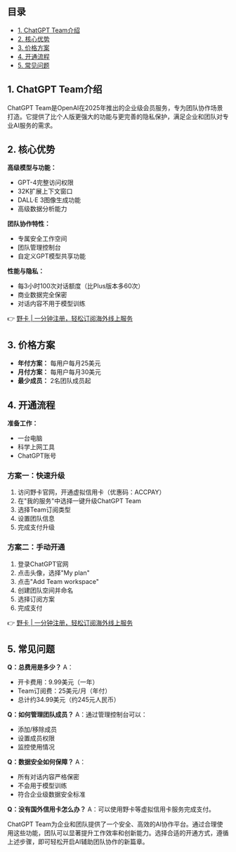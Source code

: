 ## **目录**

- [1. ChatGPT Team介绍](#1-chatgpt-team介绍)
- [2. 核心优势](#2-核心优势)
- [3. 价格方案](#3-价格方案)
- [4. 开通流程](#4-开通流程)
- [5. 常见问题](#5-常见问题)

## **1. ChatGPT Team介绍**

ChatGPT Team是OpenAI在2025年推出的企业级会员服务，专为团队协作场景打造。它提供了比个人版更强大的功能与更完善的隐私保护，满足企业和团队对专业AI服务的需求。

## **2. 核心优势**

**高级模型与功能：**
- GPT-4完整访问权限
- 32K扩展上下文窗口
- DALL·E 3图像生成功能
- 高级数据分析能力

**团队协作特性：**
- 专属安全工作空间
- 团队管理控制台
- 自定义GPT模型共享功能

**性能与隐私：**
- 每3小时100次对话额度（比Plus版本多60次）
- 商业数据完全保密
- 对话内容不用于模型训练

👉 [野卡 | 一分钟注册，轻松订阅海外线上服务](https://bit.ly/bewildcard)

## **3. 价格方案**

- **年付方案：** 每用户每月25美元
- **月付方案：** 每用户每月30美元
- **最少成员：** 2名团队成员起

## **4. 开通流程**

**准备工作：**
- 一台电脑
- 科学上网工具
- ChatGPT账号

### **方案一：快速升级**

1. 访问野卡官网，开通虚拟信用卡（优惠码：ACCPAY）
2. 在"我的服务"中选择一键升级ChatGPT Team
3. 选择Team订阅类型
4. 设置团队信息
5. 完成支付升级

### **方案二：手动开通**

1. 登录ChatGPT官网
2. 点击头像，选择"My plan"
3. 点击"Add Team workspace"
4. 创建团队空间并命名
5. 选择订阅方案
6. 完成支付

👉 [野卡 | 一分钟注册，轻松订阅海外线上服务](https://bit.ly/bewildcard)

## **5. 常见问题**

**Q：总费用是多少？**
A：
- 开卡费用：9.99美元（一年）
- Team订阅费：25美元/月（年付）
- 总计约34.99美元（约245元人民币）

**Q：如何管理团队成员？**
A：通过管理控制台可以：
- 添加/移除成员
- 设置成员权限
- 监控使用情况

**Q：数据安全如何保障？**
A：
- 所有对话内容严格保密
- 不会用于模型训练
- 符合企业级数据安全标准

**Q：没有国外信用卡怎么办？**
A：可以使用野卡等虚拟信用卡服务完成支付。

ChatGPT Team为企业和团队提供了一个安全、高效的AI协作平台。通过合理使用这些功能，团队可以显著提升工作效率和创新能力。选择合适的开通方式，遵循上述步骤，即可轻松开启AI辅助团队协作的新篇章。